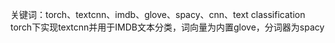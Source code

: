 关键词：torch、textcnn、imdb、glove、spacy、cnn、text classification
torch下实现textcnn并用于IMDB文本分类，词向量为内置glove，分词器为spacy
